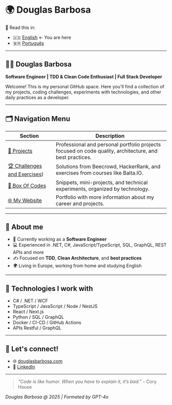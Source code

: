 # 🌍 Douglas Barbosa

📄 Read this in:
- 🇺🇸 [English](./README.md) ← You are here
- 🇧🇷 [Português](./README.pt.md)

---

## 👨‍💻 Douglas Barbosa

**Software Engineer | TDD & Clean Code Enthusiast | Full Stack Developer**

Welcome! This is my personal GitHub space. Here you'll find a collection of my projects, coding challenges, experiments with technologies, and other daily practices as a developer.

---

## 🗂️ Navigation Menu

| Section | Description |
|--------|-------------|
| [📁 Projects](../Projects) | Professional and personal portfolio projects focused on code quality, architecture, and best practices. |
| [🏆 Challenges and Exercises](../Coding-Challenges)) | Solutions from Beecrowd, HackerRank, and exercises from courses like Balta.IO. |
| [🧰 Box Of Codes](../BoxOfCodes) | Snippets, mini-projects, and technical experiments, organized by technology. |
| [🌐 My Website](https://www.douglasbarbosa.com) | Portfolio with more information about my career and projects. |

---

## 📌 About me

- 💼 Currently working as a **Software Engineer**
- 💻 Experienced in .NET, C#, JavaScript/TypeScript, SQL, GraphQL, REST APIs and more
- ✍️ Focused on **TDD**, **Clean Architecture**, and **best practices**
- 🌍 Living in Europe, working from home and studying English

---

## 🧩 Technologies I work with

- C# / .NET / WCF
- TypeScript / JavaScript / Node / NestJS
- React / Next.js
- Python / SQL / GraphQL
- Docker / CI-CD / GitHub Actions
- APIs Restful / GraphQL

---

## 🤝 Let's connect!

- 🌐 [douglasbarbosa.com](https://www.douglasbarbosa.com)
- 💼 [LinkedIn](https://www.linkedin.com/in/douglasbarbosadev)

---

> _“Code is like humor. When you have to explain it, it’s bad.”_ – Cory House

_Douglas Barbosa @ 2025 | Formated by GPT-4o_
